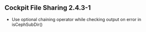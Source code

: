 ## Cockpit File Sharing 2.4.3-1

* Use optional chaining operator while checking output on error in isCephSubDir()
